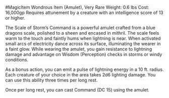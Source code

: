 #MagicItem 
Wondrous Item (Amulet), Very Rare
Weight: 0.6 lbs
Cost: 16,000gp
Requires attunement by a creature with an intelligence score of 13 or higher.

The Scale of Storm’s Command is a powerful amulet crafted from a blue dragons scale, polished to a sheen and encased in mithril. The scale feels warm to the touch and faintly hums when lightning is near. When activated small arcs of electricity dance across its surface, illuminating the wearer in a faint glow. While wearing the amulet, you gain resistance to lightning damage and advantage on Wisdom (Perception) checks in storms or windy conditions.

As a bonus action, you can emit a pulse of lightning energy in a 10 ft. radius. Each creature of your choice in the area takes 2d6 lighting damage. You can use this ability three times per long rest.

Once per long rest, you can cast Command (DC 15) using the amulet.